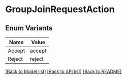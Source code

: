 # GroupJoinRequestAction

## Enum Variants

| Name | Value |
|---- | -----|
| Accept | accept |
| Reject | reject |


[[Back to Model list]](../README.md#documentation-for-models) [[Back to API list]](../README.md#documentation-for-api-endpoints) [[Back to README]](../README.md)



